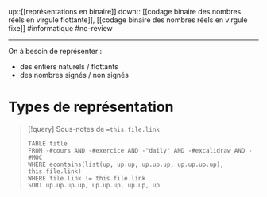 up::[[représentations en binaire]]
down:: [[codage binaire des nombres réels en virgule flottante]], [[codage binaire des nombres réels en virgule fixe]]
#informatique #no-review 

----

On à besoin de représenter :
 - des entiers naturels / flottants
 - des nombres signés / non signés

# Types de représentation
> [!query] Sous-notes de `=this.file.link`
> ```dataview
> TABLE title
> FROM -#cours AND -#exercice AND -"daily" AND -#excalidraw AND -#MOC
> WHERE econtains(list(up, up.up, up.up.up, up.up.up.up), this.file.link)
> WHERE file.link != this.file.link
> SORT up.up.up.up, up.up.up, up.up, up
> ```
